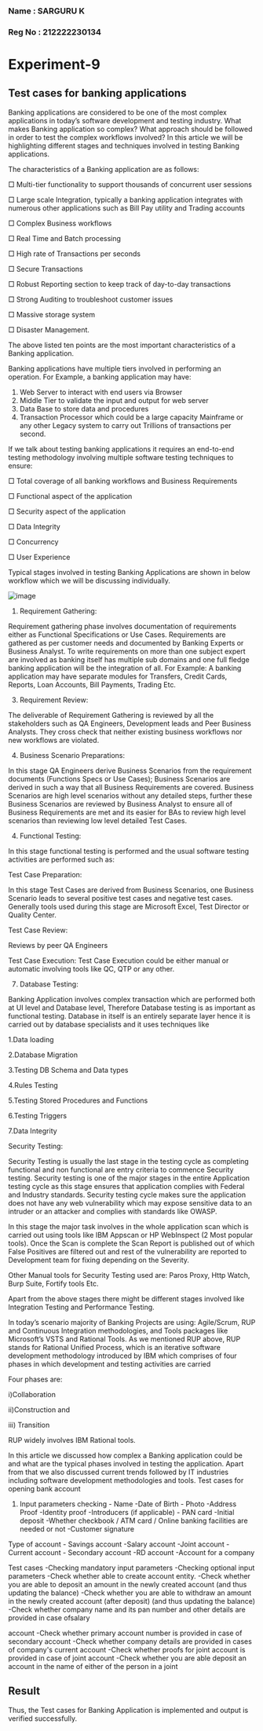 ### Name : SARGURU K
### Reg No : 212222230134
# Experiment-9
## Test cases for banking applications 
Banking applications are considered to be one of the most complex applications in today’s 
software development and testing industry. What makes Banking application so complex? 
What approach should be followed in order to test the complex workflows involved? In this 
article we will be highlighting different stages and techniques involved in testing Banking 
applications.

The characteristics of a Banking application are as follows: 

□ Multi-tier functionality to support thousands of concurrent user sessions

□ Large scale Integration, typically a banking application integrates with 
numerous other applications such as Bill Pay utility and Trading accounts 

□ Complex Business workflows 

□ Real Time and Batch processing 

□ High rate of Transactions per seconds 

□ Secure Transactions 

□ Robust Reporting section to keep track of day-to-day transactions 

□ Strong Auditing to troubleshoot customer issues 

□ Massive storage system 

□ Disaster Management. 

The above listed ten points are the most important characteristics of a Banking 
application. 
 
Banking applications have multiple tiers involved in performing an operation. For Example, a 
banking application may have: 
1. Web Server to interact with end users via Browser 
2. Middle Tier to validate the input and output for web server 
3. Data Base to store data and procedures 
4. Transaction Processor which could be a large capacity Mainframe or any other 
Legacy system to carry out Trillions of transactions per second.

If we talk about testing banking applications it requires an end-to-end testing methodology 
involving multiple software testing techniques to ensure: 

□ Total coverage of all banking workflows and Business Requirements 

□ Functional aspect of the application 

□ Security aspect of the application 

□ Data Integrity 

□ Concurrency 

□ User Experience

Typical stages involved in testing Banking Applications are shown in below workflow 
which we will be discussing individually.

![image](https://github.com/user-attachments/assets/c5702d25-2769-4e29-8931-4e40c2b57d89)

1) Requirement Gathering:

Requirement gathering phase involves documentation of requirements either as Functional 
Specifications or Use Cases. Requirements are gathered as per customer needs and documented 
by Banking Experts or Business Analyst. To write requirements on more than one subject 
expert are involved as banking itself has multiple sub domains and one full fledge banking 
application will be the integration of all. For Example: A banking application may have 
separate modules for Transfers, Credit Cards, Reports, Loan Accounts, Bill Payments, Trading 
Etc. 

3) Requirement Review: 

The deliverable of Requirement Gathering is reviewed by all the stakeholders such as QA 
Engineers, Development leads and Peer Business Analysts. They cross check that neither 
existing business workflows nor new workflows are violated.

4) Business Scenario Preparations: 

In this stage QA Engineers derive Business Scenarios from the requirement documents 
(Functions Specs or Use Cases); Business Scenarios are derived in such a way that all 
Business Requirements are covered. Business Scenarios are high level scenarios without any 
detailed steps, further these Business Scenarios are reviewed by Business Analyst to ensure 
all of Business Requirements are met and its easier for BAs to review high level scenarios 
than reviewing low level detailed Test Cases. 

4) Functional Testing:

In this stage functional testing is performed and the usual software testing activities are 
performed such as:

Test Case Preparation: 

In this stage Test Cases are derived from Business Scenarios, one Business Scenario leads to 
several positive test cases and negative test cases. Generally tools used during this stage are 
Microsoft Excel, Test Director or Quality Center. 

Test Case Review: 

Reviews by peer QA Engineers 

Test Case Execution: 
Test Case Execution could be either manual or automatic involving tools like QC, QTP or 
any other. 

7) Database Testing:

Banking Application involves complex transaction which are performed both at UI level and 
Database level, Therefore Database testing is as important as functional testing. Database in 
itself is an entirely separate layer hence it is carried out by database specialists and it uses 
techniques like

1.Data loading 

2.Database Migration 

3.Testing DB Schema and Data types 

4.Rules Testing 

5.Testing Stored Procedures and Functions 

6.Testing Triggers 

7.Data Integrity 

Security Testing:
 
Security Testing is usually the last stage in the testing cycle as completing functional and non 
functional are entry criteria to commence Security testing. Security testing is one of the major 
stages in the entire Application testing cycle as this stage ensures that application complies 
with Federal and Industry standards. Security testing cycle makes sure the application does not 
have any web vulnerability which may expose sensitive data to an intruder or an attacker and 
complies with standards like OWASP.

In this stage the major task involves in the whole application scan which is carried out using 
tools like IBM Appscan or HP WebInspect (2 Most popular tools). 
Once the Scan is complete the Scan Report is published out of which False Positives are 
filtered out and rest of the vulnerability are reported to Development team for fixing 
depending on the Severity. 

Other Manual tools for Security Testing used are: Paros Proxy, Http Watch, Burp Suite, 
Fortify tools Etc. 

Apart from the above stages there might be different stages involved like Integration Testing 
and Performance Testing. 

In today’s scenario majority of Banking Projects are using: Agile/Scrum, RUP and 
Continuous Integration methodologies, and Tools packages like Microsoft’s VSTS and 
Rational Tools. As we mentioned RUP above, RUP stands for Rational Unified Process, 
which is an iterative software development methodology introduced by IBM which 
comprises of four phases in which development and testing activities are carried 


Four phases are: 

i)Collaboration 

ii)Construction and 

iii) Transition 

RUP widely involves IBM Rational tools. 

In this article we discussed how complex a Banking application could be and what are the 
typical phases involved in testing the application. Apart from that we also discussed current 
trends followed by IT industries including software development methodologies and tools. 
Test cases for opening bank account 

1. Input parameters checking - Name -Date of Birth - Photo -Address Proof -Identity proof -Introducers (if applicable) - PAN card -Initial deposit -Whether checkbook / ATM card / Online banking facilities are needed or not -Customer signature 

Type of account - Savings account -Salary account -Joint account - Current account - Secondary account -RD account -Account for a company 

Test cases -Checking mandatory input parameters -Checking optional input parameters -Check whether able to create account entity. -Check whether you are able to deposit an amount in the newly created account (and thus updating the balance) -Check whether you are able to withdraw an amount in the newly created account (after deposit) (and thus updating the balance) -Check whether company name and its pan number and other details are provided in case ofsalary 

account -Check whether primary account number is provided in case of secondary account -Check whether company details are provided in cases of company's current account -Check whether proofs for joint account is provided in case of joint account -Check whether you are able deposit an account in the name of either of the person in a joint



## Result
Thus, the Test cases for Banking Application is implemented and output is verified successfully.

